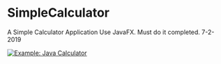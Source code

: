 # SimpleCalculator
A Simple Calculator Application Use JavaFX. Must do it completed.
7-2-2019

<a target="_blank" rel="noopener noreferrer" href="/kloveq/Simple-Java-Calculator/blob/master/DEMO%20picture/1.bmp"><img src="/kloveq/Simple-Java-Calculator/raw/master/DEMO%20picture/1.bmp" alt="Example: Java Calculator" style="max-width:100%;"></a>
